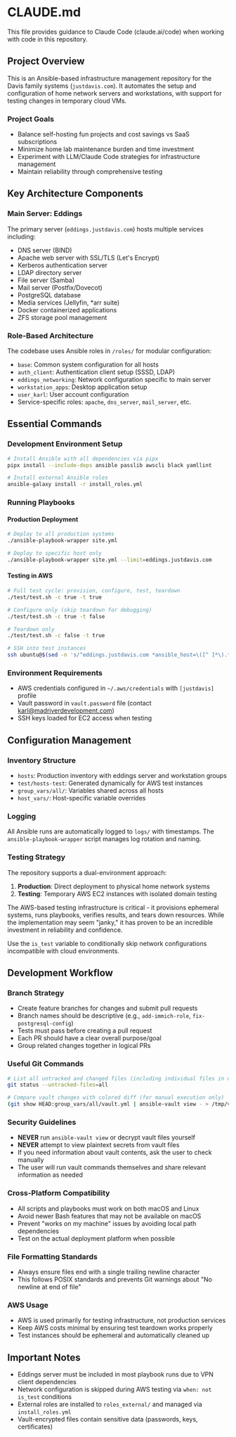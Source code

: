 # CLAUDE.md

This file provides guidance to Claude Code (claude.ai/code) when working with code in this repository.

## Project Overview

This is an Ansible-based infrastructure management repository for the Davis family systems (`justdavis.com`). It automates the setup and configuration of home network servers and workstations, with support for testing changes in temporary cloud VMs.

### Project Goals
- Balance self-hosting fun projects and cost savings vs SaaS subscriptions
- Minimize home lab maintenance burden and time investment
- Experiment with LLM/Claude Code strategies for infrastructure management
- Maintain reliability through comprehensive testing

## Key Architecture Components

### Main Server: Eddings
The primary server (`eddings.justdavis.com`) hosts multiple services including:
- DNS server (BIND)
- Apache web server with SSL/TLS (Let's Encrypt)
- Kerberos authentication server 
- LDAP directory server
- File server (Samba)
- Mail server (Postfix/Dovecot)
- PostgreSQL database
- Media services (Jellyfin, *arr suite)
- Docker containerized applications
- ZFS storage pool management

### Role-Based Architecture
The codebase uses Ansible roles in `/roles/` for modular configuration:
- `base`: Common system configuration for all hosts
- `auth_client`: Authentication client setup (SSSD, LDAP)
- `eddings_networking`: Network configuration specific to main server
- `workstation_apps`: Desktop application setup
- `user_karl`: User account configuration
- Service-specific roles: `apache`, `dns_server`, `mail_server`, etc.

## Essential Commands

### Development Environment Setup
```bash
# Install Ansible with all dependencies via pipx
pipx install --include-deps ansible passlib awscli black yamllint

# Install external Ansible roles
ansible-galaxy install -r install_roles.yml
```

### Running Playbooks

#### Production Deployment
```bash
# Deploy to all production systems
./ansible-playbook-wrapper site.yml

# Deploy to specific host only
./ansible-playbook-wrapper site.yml --limit=eddings.justdavis.com
```

#### Testing in AWS
```bash
# Full test cycle: provision, configure, test, teardown
./test/test.sh -c true -t true

# Configure only (skip teardown for debugging)
./test/test.sh -c true -t false

# Teardown only
./test/test.sh -c false -t true

# SSH into test instances
ssh ubuntu@$(sed -n 's/^eddings.justdavis.com *ansible_host=\([^ ]*\).*/\1/p' test/hosts-test)
```

### Environment Requirements
- AWS credentials configured in `~/.aws/credentials` with `[justdavis]` profile
- Vault password in `vault.password` file (contact karl@madriverdevelopment.com)
- SSH keys loaded for EC2 access when testing

## Configuration Management

### Inventory Structure
- `hosts`: Production inventory with eddings server and workstation groups
- `test/hosts-test`: Generated dynamically for AWS test instances
- `group_vars/all/`: Variables shared across all hosts
- `host_vars/`: Host-specific variable overrides

### Logging
All Ansible runs are automatically logged to `logs/` with timestamps. The `ansible-playbook-wrapper` script manages log rotation and naming.

### Testing Strategy
The repository supports a dual-environment approach:
1. **Production**: Direct deployment to physical home network systems
2. **Testing**: Temporary AWS EC2 instances with isolated domain testing

The AWS-based testing infrastructure is critical - it provisions ephemeral systems, runs playbooks, verifies results, and tears down resources. While the implementation may seem "janky," it has proven to be an incredible investment in reliability and confidence.

Use the `is_test` variable to conditionally skip network configurations incompatible with cloud environments.

## Development Workflow

### Branch Strategy
- Create feature branches for changes and submit pull requests
- Branch names should be descriptive (e.g., `add-immich-role`, `fix-postgresql-config`)
- Tests must pass before creating a pull request
- Each PR should have a clear overall purpose/goal
- Group related changes together in logical PRs

### Useful Git Commands
```bash
# List all untracked and changed files (including individual files in new directories)
git status --untracked-files=all

# Compare vault changes with colored diff (for manual execution only)
(git show HEAD:group_vars/all/vault.yml | ansible-vault view - > /tmp/vault-old.yml && ansible-vault view group_vars/all/vault.yml > /tmp/vault-new.yml && diff -u --color=auto /tmp/vault-old.yml /tmp/vault-new.yml || true) && rm -f /tmp/vault-old.yml /tmp/vault-new.yml
```

### Security Guidelines
- **NEVER** run `ansible-vault view` or decrypt vault files yourself
- **NEVER** attempt to view plaintext secrets from vault files
- If you need information about vault contents, ask the user to check manually
- The user will run vault commands themselves and share relevant information as needed

### Cross-Platform Compatibility
- All scripts and playbooks must work on both macOS and Linux
- Avoid newer Bash features that may not be available on macOS
- Prevent "works on my machine" issues by avoiding local path dependencies
- Test on the actual deployment platform when possible

### File Formatting Standards
- Always ensure files end with a single trailing newline character
- This follows POSIX standards and prevents Git warnings about "No newline at end of file"

### AWS Usage
- AWS is used primarily for testing infrastructure, not production services
- Keep AWS costs minimal by ensuring test teardown works properly
- Test instances should be ephemeral and automatically cleaned up

## Important Notes

- Eddings server must be included in most playbook runs due to VPN client dependencies
- Network configuration is skipped during AWS testing via `when: not is_test` conditions
- External roles are installed to `roles_external/` and managed via `install_roles.yml`
- Vault-encrypted files contain sensitive data (passwords, keys, certificates)